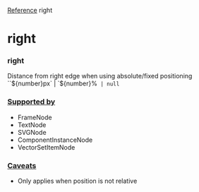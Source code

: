 [Reference](https://www.framer.com/developers/reference)
right
# right
### right
Distance from right edge when using absolute/fixed positioning
``${number}px` | `${number}%` | null`
### [Supported by](https://www.framer.com/developers/reference/plugins-traits-right#supported-by)
  * FrameNode
  * TextNode
  * SVGNode
  * ComponentInstanceNode
  * VectorSetItemNode


### [Caveats](https://www.framer.com/developers/reference/plugins-traits-right#caveats)
  * Only applies when position is not relative


